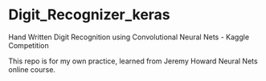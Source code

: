 # Digit_Recognizer_keras

Hand Written Digit Recognition using Convolutional Neural Nets - Kaggle Competition

This repo is for my own practice, learned from Jeremy Howard Neural Nets online course.



